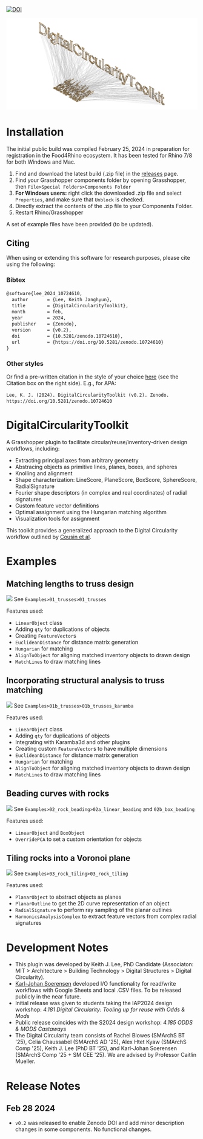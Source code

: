 [![DOI](https://zenodo.org/badge/DOI/10.5281/zenodo.10724610.svg)](https://doi.org/10.5281/zenodo.10724610)

![](Resources/axo.png)

# Installation
The initial public build was compiled February 25, 2024 in preparation for registration in the Food4Rhino ecosystem. It has been tested for Rhino 7/8 for both Windows and Mac.

1. Find and download the latest build (.zip file) in the [releases](https://github.com/keithjlee/DigitalCircularityToolkit/releases) page.
2. Find your Grasshopper components folder by opening Grasshopper, then `File>Special Folders>Components Folder`
3. **For Windows users:** right click the downloaded .zip file and select `Properties`, and make sure that `Unblock` is checked.
4. Directly extract the contents of the .zip file to your Components Folder.
5. Restart Rhino/Grasshopper

A set of example files have been provided (to be updated).

## Citing
When using or extending this software for research purposes, please cite using the following:

### Bibtex
```
@software{lee_2024_10724610,
  author       = {Lee, Keith Janghyun},
  title        = {DigitalCircularityToolkit},
  month        = feb,
  year         = 2024,
  publisher    = {Zenodo},
  version      = {v0.2},
  doi          = {10.5281/zenodo.10724610},
  url          = {https://doi.org/10.5281/zenodo.10724610}
}
```

### Other styles
Or find a pre-written citation in the style of your choice [here](https://zenodo.org/records/10724610) (see the Citation box on the right side). E.g., for APA:
```
Lee, K. J. (2024). DigitalCircularityToolkit (v0.2). Zenodo. https://doi.org/10.5281/zenodo.10724610
```

# DigitalCircularityToolkit
A Grasshopper plugin to facilitate circular/reuse/inventory-driven design workflows, including:
- Extracting principal axes from arbitrary geometry
- Abstracing objects as primitive lines, planes, boxes, and spheres
- Knolling and alignment
- Shape characterization: LineScore, PlaneScore, BoxScore, SphereScore, RadialSignature
- Fourier shape descriptors (in complex and real coordinates) of radial signatures
- Custom feature vector definitions
- Optimal assignment using the Hungarian matching algorithm
- Visualization tools for assignment

This toolkit provides a generalized approach to the Digital Circularity workflow outlined by [Cousin et al](https://scholar.google.com/citations?view_op=view_citation&hl=en&user=0RMLrVgAAAAJ&sortby=pubdate&citation_for_view=0RMLrVgAAAAJ:VLnqNzywnoUC).

# Examples
## Matching lengths to truss design
![](Resources/trusses.gif)
See `Examples>01_trusses>01_trusses`

Features used:
- `LinearObject` class
- Adding `qty` for duplications of objects
- Creating `FeatureVector`s
- `EuclideanDistance` for distance matrix generation
- `Hungarian` for matching
- `AlignToObject` for aligning matched inventory objects to drawn design
- `MatchLines` to draw matching lines

## Incorporating structural analysis to truss matching
![](Resources/karamba.gif)
See `Examples>01b_trusses>01b_trusses_karamba`

Features used:
- `LinearObject` class
- Adding `qty` for duplications of objects
- Integrating with Karamba3d and other plugins
- Creating custom `FeatureVector`s to have multiple dimensions
- `EuclideanDistance` for distance matrix generation
- `Hungarian` for matching
- `AlignToObject` for aligning matched inventory objects to drawn design
- `MatchLines` to draw matching lines

## Beading curves with rocks
![](Resources/beading.gif)
See `Examples>02_rock_beading>02a_linear_beading` and `02b_box_beading`

Features used:
- `LinearObject` and `BoxObject`
- `OverridePCA` to set a custom orientation for objects

## Tiling rocks into a Voronoi plane
![](Resources/tiling.gif)
See `Examples>03_rock_tiling>03_rock_tiling`

Features used:
- `PlanarObject` to abstract objects as planes
- `PlanarOutline` to get the 2D curve representation of an object
- `RadialSignature` to perform ray sampling of the planar outlines
- `HarmonicsAnalysisComplex` to extract feature vectors from complex radial signatures

# Development Notes
- This plugin was developed by Keith J. Lee, PhD Candidate (Associaton: MIT > Architecture > Building Technology > Digital Structures > Digital Circularity).
- [Karl-Johan Soerensen](https://github.com/soerensenkarl) developed I/O functionality for read/write workflows with Google Sheets and local .CSV files. To be released publicly in the near future.
- Initial release was given to students taking the IAP2024 design workshop: *4.181 Digital Circularity: Tooling up for reuse with Odds & Mods*
- Public release coincides with the S2024 design workshop: *4.185 ODDS & MODS Castaways*
- The Digital Circularity team consists of Rachel Blowes (SMArchS BT '25), Celia Chaussabel (SMArchS AD '25), Alex Htet Kyaw (SMArchS Comp '25), Keith J. Lee (PhD BT '25), and Karl-Johan Soerensen (SMArchS Comp '25 + SM CEE '25). We are advised by Professor Caitlin Mueller.

# Release Notes
## Feb 28 2024
- `v0.2` was released to enable Zenodo DOI and add minor description changes in some components. No functional changes.